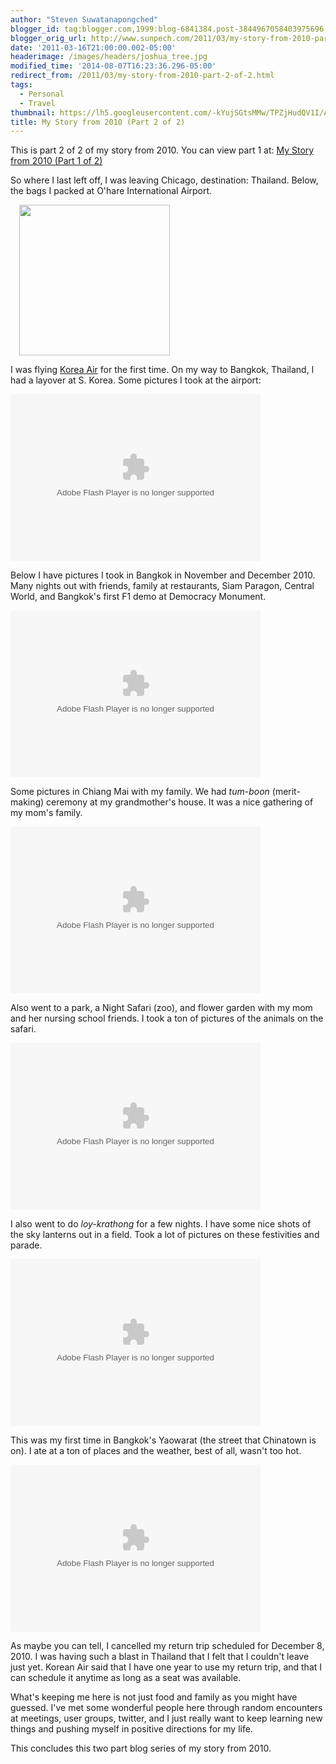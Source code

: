 ```yaml
---
author: "Steven Suwatanapongched"
blogger_id: tag:blogger.com,1999:blog-6841384.post-3844967058403975696
blogger_orig_url: http://www.sunpech.com/2011/03/my-story-from-2010-part-2-of-2.html
date: '2011-03-16T21:00:00.002-05:00'
headerimage: /images/headers/joshua_tree.jpg
modified_time: '2014-08-07T16:23:36.296-05:00'
redirect_from: /2011/03/my-story-from-2010-part-2-of-2.html
tags:
  - Personal
  - Travel
thumbnail: https://lh5.googleusercontent.com/-kYujSGtsMMw/TPZjHudQV1I/AAAAAAAAez0/8Ehhxmk3b7A/s600/IMG_20101107_090206.jpg
title: My Story from 2010 (Part 2 of 2)
---
```



This is part 2 of 2 of my story from 2010. You can view part 1 at: <a href="/2011/03/my-story-from-2010-part-1-of-2">My Story from 2010 (Part 1 of 2)</a>

So where I last left off, I was leaving Chicago, destination: Thailand. Below, the bags I packed at O'hare International Airport.

<a href="https://lh5.googleusercontent.com/-kYujSGtsMMw/TPZjHudQV1I/AAAAAAAAez0/8Ehhxmk3b7A/s1600/IMG_20101107_090206.jpg" alt="" imageanchor="1" style="margin-left: 1em; margin-right: 1em;"><img   border="0"  src="https://lh5.googleusercontent.com/-kYujSGtsMMw/TPZjHudQV1I/AAAAAAAAez0/8Ehhxmk3b7A/s320/IMG_20101107_090206.jpg" alt="" width="241" /></a>

I was flying <a href="http://www.koreanair.com/">Korea Air</a> for the first time. On my way to Bangkok, Thailand, I had a layover at S. Korea. Some pictures I took at the airport:

<embed flashvars="host=picasaweb.google.com&amp;captions=1&amp;noautoplay=1&amp;hl=en_US&amp;feat=flashalbum&amp;RGB=0x000000&amp;feed=https%3A%2F%2Fpicasaweb.google.com%2Fdata%2Ffeed%2Fapi%2Fuser%2Fsunpech%2Falbumid%2F5537763745279710129%3Falt%3Drss%26kind%3Dphoto%26hl%3Den_US" height="267" pluginspage="http://www.macromedia.com/go/getflashplayer" src="https://picasaweb.google.com/s/c/bin/slideshow.swf" type="application/x-shockwave-flash" width="400"></embed>

Below I have pictures I took in Bangkok in November and December 2010. Many nights out with friends, family at restaurants, Siam Paragon, Central World, and Bangkok's first F1 demo at Democracy Monument.

<embed flashvars="host=picasaweb.google.com&amp;captions=1&amp;noautoplay=1&amp;hl=en_US&amp;feat=flashalbum&amp;RGB=0x000000&amp;feed=https%3A%2F%2Fpicasaweb.google.com%2Fdata%2Ffeed%2Fapi%2Fuser%2Fsunpech%2Falbumid%2F5584295449887641905%3Falt%3Drss%26kind%3Dphoto%26hl%3Den_US" height="267" pluginspage="http://www.macromedia.com/go/getflashplayer" src="https://picasaweb.google.com/s/c/bin/slideshow.swf" type="application/x-shockwave-flash" width="400"></embed>

Some pictures in Chiang Mai with my family. We had <i>tum-boon</i> (merit-making) ceremony at my grandmother's house. It was a nice gathering of my mom's family.

<embed flashvars="host=picasaweb.google.com&amp;captions=1&amp;noautoplay=1&amp;hl=en_US&amp;feat=flashalbum&amp;RGB=0x000000&amp;feed=https%3A%2F%2Fpicasaweb.google.com%2Fdata%2Ffeed%2Fapi%2Fuser%2Fsunpech%2Falbumid%2F5584334624278417025%3Falt%3Drss%26kind%3Dphoto%26authkey%3DGv1sRgCPD63cup34GG8gE%26hl%3Den_US" height="267" pluginspage="http://www.macromedia.com/go/getflashplayer" src="https://picasaweb.google.com/s/c/bin/slideshow.swf" type="application/x-shockwave-flash" width="400"></embed>

Also went to a park, a Night Safari (zoo), and flower garden with my mom and her nursing school friends. I took a ton of pictures of the animals on the safari.

<embed flashvars="host=picasaweb.google.com&amp;captions=1&amp;noautoplay=1&amp;hl=en_US&amp;feat=flashalbum&amp;RGB=0x000000&amp;feed=https%3A%2F%2Fpicasaweb.google.com%2Fdata%2Ffeed%2Fapi%2Fuser%2Fsunpech%2Falbumid%2F5584306065852364977%3Falt%3Drss%26kind%3Dphoto%26hl%3Den_US" height="267" pluginspage="http://www.macromedia.com/go/getflashplayer" src="https://picasaweb.google.com/s/c/bin/slideshow.swf" type="application/x-shockwave-flash" width="400"></embed>

I also went to do <i>loy-krathong</i> for a few nights. I have some nice shots of the sky lanterns out in a field. Took a lot of pictures on these festivities and parade.

<embed flashvars="host=picasaweb.google.com&amp;captions=1&amp;noautoplay=1&amp;hl=en_US&amp;feat=flashalbum&amp;RGB=0x000000&amp;feed=https%3A%2F%2Fpicasaweb.google.com%2Fdata%2Ffeed%2Fapi%2Fuser%2Fsunpech%2Falbumid%2F5584347277233281841%3Falt%3Drss%26kind%3Dphoto%26hl%3Den_US" height="267" pluginspage="http://www.macromedia.com/go/getflashplayer" src="https://picasaweb.google.com/s/c/bin/slideshow.swf" type="application/x-shockwave-flash" width="400"></embed>

This was my first time in Bangkok's Yaowarat (the street that Chinatown is on). I ate at a ton of places and the weather, best of all, wasn't too hot.

<embed flashvars="host=picasaweb.google.com&amp;captions=1&amp;noautoplay=1&amp;hl=en_US&amp;feat=flashalbum&amp;RGB=0x000000&amp;feed=https%3A%2F%2Fpicasaweb.google.com%2Fdata%2Ffeed%2Fapi%2Fuser%2Fsunpech%2Falbumid%2F5538323119592037937%3Falt%3Drss%26kind%3Dphoto%26hl%3Den_US" height="267" pluginspage="http://www.macromedia.com/go/getflashplayer" src="https://picasaweb.google.com/s/c/bin/slideshow.swf" type="application/x-shockwave-flash" width="400"></embed>

As maybe you can tell, I cancelled my return trip scheduled for December 8, 2010. I was having such a blast in Thailand that I felt that I couldn't leave just yet. Korean Air said that I have one year to use my return trip, and that I can schedule it anytime as long as a seat was available.

What's keeping me here is not just food and family as you might have guessed. I've met some wonderful people here through random encounters at meetings, user groups, twitter, and I just really want to keep learning new things and pushing myself in positive directions for my life.

This concludes this two part blog series of my story from 2010.
